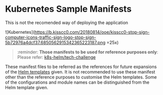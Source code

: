 # Kubernetes Sample Manifests

This is not the recomended way of deploying the application

![Kubernetes](https://b.kisscc0.com/20180814/ooe/kisscc0-stop-sign-computer-icons-traffic-sign-logo-stop-sign-5b72976a4dcf37.6850562915342365223187.png =25x) <br>

> :reminder: **Those manifests to be used for reference purposes only**: Please refer: [k8s-helm/tech-challenge](https://github.com/krishanthisera/TechChallengeApp/tree/master/k8s-helm/tech-challenge)

These manifest files to be referred as the references for future expansions of the [Helm templates](https://github.com/krishanthisera/TechChallengeApp/tree/master/k8s-helm/tech-challenge/templates) given.
It is not recommended to use these manifest other than the reference purposes to customise the Helm templates.
Some of the configurations and module names can be distinguished from the Helm template given.
